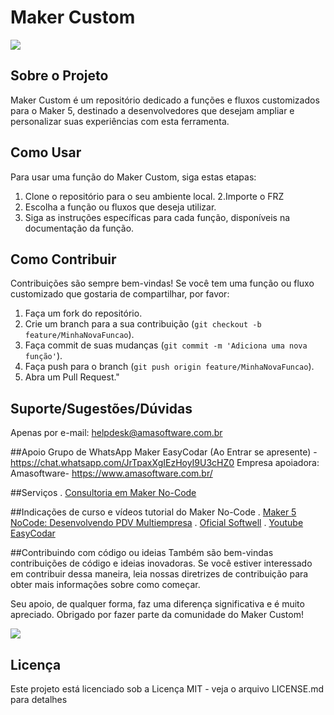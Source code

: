 # Maker Custom

<img src="[https://github.com/jaimeabreujr/Maker-Customer/blob/main/assets/Pix_14.54.29_86d4b38f.jpg](https://github.com/jaimeabreujr/Maker-Customer/blob/main/assets/logo_da_Amasoftware.png)">

## Sobre o Projeto
 Maker Custom é um repositório dedicado a funções e fluxos customizados para o Maker 5, destinado a desenvolvedores que desejam ampliar e personalizar suas experiências com esta ferramenta.

## Como Usar
Para usar uma função do Maker Custom, siga estas etapas:
1. Clone o repositório para o seu ambiente local.
2.Importe o FRZ
3. Escolha a função ou fluxos que deseja utilizar.
4. Siga as instruções específicas para cada função, disponíveis na documentação da função.

## Como Contribuir
Contribuições são sempre bem-vindas! Se você tem uma função ou fluxo customizado que gostaria de compartilhar, por favor:
1. Faça um fork do repositório.
2. Crie um branch para a sua contribuição (`git checkout -b feature/MinhaNovaFuncao`).
3. Faça commit de suas mudanças (`git commit -m 'Adiciona uma nova função'`).
4. Faça push para o branch (`git push origin feature/MinhaNovaFuncao`).
5. Abra um Pull Request."



## Suporte/Sugestões/Dúvidas
Apenas por e-mail: helpdesk@amasoftware.com.br

##Apoio
Grupo de WhatsApp Maker EasyCodar (Ao Entrar se apresente) - https://chat.whatsapp.com/JrTpaxXgIEzHoyI9U3cHZ0 
Empresa apoiadora: Amasoftware- https://www.amasoftware.com.br/

##Serviços
. [Consultoria em Maker No-Code](https://api.whatsapp.com/send?phone=557132194787)

##Indicações de curso e vídeos tutorial do Maker No-Code
. [Maker 5 NoCode: Desenvolvendo PDV Multiempresa](https://hotmart.com/pt-br/marketplace/produtos/maker-nocode-5-crie-sistema-de-vendas/V85582479V)
. [Oficial Softwell](https://suporte.softwell.com.br/eadmaker/)
. [Youtube EasyCodar](https://www.youtube.com/results?search_query=easy+codar)

##Contribuindo com código ou ideias
Também são bem-vindas contribuições de código e ideias inovadoras. Se você estiver interessado em contribuir dessa maneira, leia nossas diretrizes de contribuição para obter mais informações sobre como começar.

Seu apoio, de qualquer forma, faz uma diferença significativa e é muito apreciado. Obrigado por fazer parte da comunidade do Maker Custom!

<img src="https://github.com/jaimeabreujr/Maker-Customer/blob/main/assets/Pix_14.54.29_86d4b38f.jpg">

## Licença
Este projeto está licenciado sob a Licença MIT - veja o arquivo LICENSE.md para detalhes



